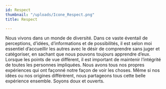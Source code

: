 ```yaml
---
id: Respect
thumbnail: "/uploads/Icone_Respect.png"
title: Respect

---
```

Nous vivons dans un monde de diversité. Dans ce vaste éventail de perceptions, d’idées, d’informations et de possibilités, il est selon moi essentiel d’accueillir les autres avec le désir de comprendre sans juger et catégoriser, en sachant que nous pouvons toujours apprendre d’eux. Lorsque les points de vue diffèrent, il est important de maintenir l’intégrité de toutes les personnes impliquées. Nous avons tous nos propres expériences qui ont façonné notre façon de voir les choses. Même si nos idées ou nos origines différèrent, nous partageons tous cette belle expérience ensemble. Soyons doux et ouverts.